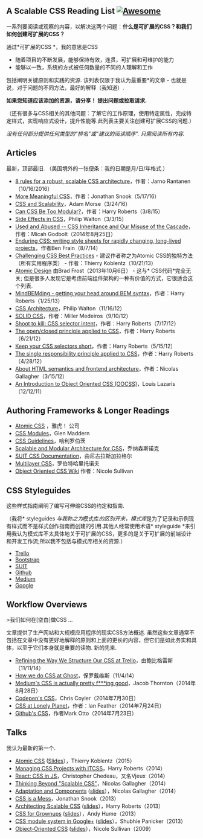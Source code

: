 ## A Scalable CSS Reading List [![Awesome](https://cdn.rawgit.com/sindresorhus/awesome/d7305f38d29fed78fa85652e3a63e154dd8e8829/media/badge.svg)](https://github.com/sindresorhus/awesome)

一系列要阅读或观察的内容，以解决这两个问题：**什么是可扩展的CSS？**和**我们如何创建可扩展的CSS？**

通过*可扩展的CSS *，我的意思是CSS
- 随着项目的不断发展，能够保持有效，连贯，可扩展和可维护的能力
- 能够以一致，系统的方式被任何数量的不同的人理解和工作

 包括阐明关键原则和实践的资源.  该列表仅限于我认为最重要*的文章 - 也就是说，对于问题的不同方法，最好的解释（我知道）.

 **如果您知道应该添加的资源，请分享！  提出问题或拉取请求.**

（还有很多与CSS相关的其他问题：了解它的工作原理，使用特定属性，完成特定样式，实现响应式设计，提升性能等.此列表主要关注创建可扩展CSS的问题.）

 *没有任何部分提供任何类型的“排名”或“建议的阅读顺序”.  只需阅读所有内容.*

## Articles

 最新，顶部最旧.  （美国境外的一张便条：我的日期是月/日/年格式.）

- [8 rules for a robust, scalable CSS architecture](https://github.com/jareware/css-architecture/blob/master/README.md)，作者：Jarno Rantanen（10/16/2016）
- [More Meaningful CSS](http://snook.ca/archives/html_and_css/more-meaningful-css)，作者：Jonathan Snook（5/17/16）
- [CSS and Scalability](http://mrmrs.io/writing/2016/03/24/scalable-css/)，Adam Morse（3/24/16）
- [Can CSS Be Too Modular?](http://csswizardry.com/2015/03/can-css-be-too-modular/)，作者：Harry Roberts（3/8/15）
- [Side Effects in CSS](http://philipwalton.com/articles/side-effects-in-css/)，Philip Walton（3/3/15）
- [Used and Abused -- CSS Inheritance and Our Misuse of the Cascade](http://www.phase2technology.com/blog/used-and-abused-css-inheritance-and-our-misuse-of-the-cascade/?utm_source=CSS-Weekly&utm_campaign=Issue-127&utm_medium=RSS)，作者：Micah Godbolt（2014年8月25日）
- [Enduring CSS: writing style sheets for rapidly changing, long-lived projects](http://benfrain.com/enduring-css-writing-style-sheets-rapidly-changing-long-lived-projects)，作者Ben Frain（8/7/14）
- [Challenging CSS Best Practices](http://www.smashingmagazine.com/2013/10/21/challenging-css-best-practices-atomic-approach/) - 建议作者称之为Atomic CSS的独特方法（所有实用程序类） - 作者：Thierry Koblentz（10/21/13）
- [Atomic Design](http://bradfrostweb.com/blog/post/atomic-web-design/) 由Brad Frost（2013年10月6日） - 这与* CSS代码*完全无关;  但是很多人发现它是考虑前端组件架构的一种有价值的方式，它很适合这个列表.
- [MindBEMding - getting your head around BEM syntax](http://csswizardry.com/2013/01/mindbemding-getting-your-head-round-bem-syntax/)，作者：Harry Roberts（1/25/13）
- [CSS Architecture](http://philipwalton.com/articles/css-architecture/)，Philip Walton（11/16/12）
- [SOLID CSS](http://blog.millermedeiros.com/solid-css/)，作者：Miller Medeiros（9/10/12）
- [Shoot to kill: CSS selector intent](http://csswizardry.com/2012/07/shoot-to-kill-css-selector-intent/)，作者：Harry Roberts（7/17/12）
- [The open/closed principle applied to CSS](http://csswizardry.com/2012/06/the-open-closed-principle-applied-to-css/)，作者：Harry Roberts（6/21/12）
- [Keep your CSS selectors short](http://csswizardry.com/2012/05/keep-your-css-selectors-short/)，作者：Harry Roberts（5/15/12）
- [The single responsibility principle applied to CSS](http://csswizardry.com/2012/04/the-single-responsibility-principle-applied-to-css/)，作者：Harry Roberts（4/28/12）
- [About HTML semantics and frontend architecture](http://nicolasgallagher.com/about-html-semantics-front-end-architecture/)，作者：Nicolas Gallagher（3/15/12）
- [An Introduction to Object Oriented CSS (OOCSS)](http://www.smashingmagazine.com/2011/12/12/an-introduction-to-object-oriented-css-oocss/)，Louis Lazaris（12/12/11）

## Authoring Frameworks & Longer Readings

- [Atomic CSS](http://acss.io/) ，雅虎！  公司
- [CSS Modules](http://glenmaddern.com/articles/css-modules)，Glen Maddern
- [CSS Guidelines](http://cssguidelin.es/)，哈利罗伯茨
- [Scalable and Modular Architecture for CSS](https://smacss.com/)，乔纳森斯诺克
- [SUIT CSS Documentation](https://github.com/suitcss/suit/blob/master/doc/README.md)，由尼古拉斯加拉格尔
- [Multilayer CSS](http://operatino.github.io/MCSS/en/)，罗伯特哈里托诺夫
- [Object Oriented CSS Wiki](https://github.com/stubbornella/oocss/wiki) 作者：Nicole Sullivan

## CSS Styleguides

这些样式指南阐明了编写可伸缩CSS的约定和指南.

（我将* styleguides *与我称之为*模式库*的区别开来，模式库*是为了记录和示例现有样式而不是样式创作指南而创建的引用.其他人经常使用术语* styleguide *来引用我认为模式库不太具体地关于可扩展的CSS，更多的是关于可扩展的前端设计和开发工作流;所以我不包括与模式库相关的资源.）

- [Trello](https://gist.github.com/bobbygrace/9e961e8982f42eb91b80)
- [Bootstrap](http://mdo.github.io/code-guide/#css)
- [SUIT](https://github.com/suitcss/suit/blob/master/doc/STYLE.md#4-css)
- [Github](https://github.com/styleguide/css)
- [Medium](https://gist.github.com/fat/a47b882eb5f84293c4ed)
- [Google](https://google.github.io/styleguide/htmlcssguide.xml#CSS_Style_Rules)

## Workflow Overviews

&gt;我们如何在[空白]做CSS ...

 文章提供了生产网站和大规模应用程序的现实CSS方法概述.  虽然这些文章通常不包括在文章中没有更好地解释的原则和上面的更长的内容，但它们是如此务实和具体，以至于它们本身就是重要的读物.  新的先来.

- [Refining the Way We Structure Our CSS at Trello](http://blog.trello.com/refining-the-way-we-structure-our-css-at-trello/)，由鲍比格雷斯（11/11/14）
- [How we do CSS at Ghost](http://dev.ghost.org/css-at-ghost)，保罗戴维斯（11/4/14）
- [Medium's CSS is actually pretty f\*\*\*ing good](https://medium.com/@fat/mediums-css-is-actually-pretty-fucking-good-b8e2a6c78b06)，Jacob Thornton（2014年8月28日）
- [Codepen's CSS](http://codepen.io/chriscoyier/blog/codepens-css)，Chris Coyier（2014年7月30日）
- [CSS at Lonely Planet](http://ianfeather.co.uk/css-at-lonely-planet/)，作者：Ian Feather（2014年7月24日）
- [Github's CSS](http://markdotto.com/2014/07/23/githubs-css/)，作者Mark Otto（2014年7月23日）


## Talks

我认为最新的第一个.

- [Atomic CSS](https://www.youtube.com/watch?v=bokjM0ZaizQ) ([Slides](https://www.haikudeck.com/atomic-css-science-and-technology-presentation-dJ0xlFjhBQ)），Thierry Koblentz（2015）
- [Managing CSS Projects with ITCSS](https://speakerdeck.com/dafed/managing-css-projects-with-itcss)，Harry Roberts（2014）
- [React: CSS in JS](http://blog.vjeux.com/2014/javascript/react-css-in-js-nationjs.html)，Christopher Chedeau，又名Vjeux（2014）
- [Thinking Beyond "Scalable CSS"](http://www.thedotpost.com/2014/11/nicolas-gallagher-thinking-beyond-scalable-css)，Nicolas Gallagher（2014）
- [Adaptation and Components](https://www.youtube.com/watch?v=m0oMHG6ZXvo) ([slides](https://speakerdeck.com/necolas/adaptation-and-components)），Nicolas Gallagher（2014）
- [CSS is a Mess](https://www.youtube.com/watch?v=C4z_9F6nfS8)，Jonathan Snook（2013）
- [Architecting Scalable CSS](http://vimeo.com/67544231) ([slides](https://speakerdeck.com/csswizardry/architecting-scalable-css)），Harry Roberts（2013）
- [CSS for Grownups](https://www.youtube.com/watch?v=ZpFdyfs03Ug) ([slides](https://speakerdeck.com/andyhume/css-for-grown-ups-maturing-best-practises-sxsw-2012)），Andy Hume（2013）
- [CSS module system in Google+](https://github.com/davidtheclark/scalable-css-reading-list/issues/3) ([slides](https://docs.google.com/presentation/d/1_LpRI2_grOgTKyqodgg8yWGDhStgZHxnvjFOTJ6Jb3g/edit#slide=id.p)），Shubhie Panicker（2013）
- [Object-Oriented CSS](https://www.youtube.com/watch?v=BjAdHyA9nIY) ([slides](http://www.slideshare.net/stubbornella/object-oriented-css)），Nicole Sullivan（2009）
